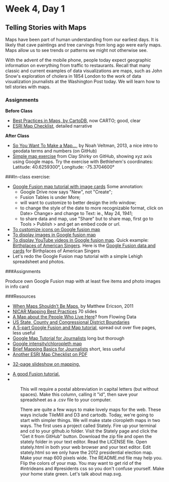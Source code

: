# Week 4, Day 1
## Telling Stories with Maps

Maps have been part of human understanding from our earliest days. It is likely that cave paintings and tree carvings from long ago were early maps. Maps allow us to see trends or patterns we might not otherwise see. 

With the advent of the mobile phone, people today expect geographic information on everything from traffic to restaurants. Recall that many classic and current examples of data visualizations are maps, such as John Snow's exploration of cholera in 1854 London to the work of data visualization journalists at the Washington Post today. We will learn how to tell stories with maps.

### Assignments

**Before Class**

- [Best Practices in Maps, by CartoDB](http://docs.cartodb.com/tips-and-tricks/best-practices-checklist/), now CARTO; good, clear
- [ESRI Map Checklist](http://www.esri.com/news/arcuser/0911/making-a-map-meaningful.html), detailed narrative

**After Class**

- [So You Want To Make a Map...](https://github.com/veltman/learninglunches/tree/master/maps), by Noah Veltman, 2013, a nice intro to geodata terms and numbers (on GitHub)
- [Simple map exercise](https://github.com/cshirky/SimpleMapping/blob/master/Lesson1.md) from Clay Shirky on GitHub, showing xyz axis using Google maps. Try the exercise with Bethlehem's coordinates: Latitude: 40.6259300°, Longitude: -75.3704600°

###In-class exercise:

- [Google Fusion map tutorial with image cards](https://support.google.com/fusiontables/answer/2527132?hl=en) Some annotation: 
  - Google Drive now says "New", not "Create"; 
  - Fusion Tables is under More; 
  - will want to customize to better design the info window; 
  - to change the style of the date to more recognizable format, click on Date> Change> and change to Text: ie., May 24, 1941; 
  - to share data and map, use "Share" but to share map, first go to Tools > Publish > and get an embed code or url.
- [To customize icons on Google fusion map](https://support.google.com/fusiontables/answer/2679986?hl=en&ref_topic=2592806)
- [To display images in Google fusion map](https://support.google.com/fusiontables/answer/171189?hl=en)
- [To display YouTube videos in Google fusion map](https://support.google.com/fusiontables/answer/1699422?hl=en&ref_topic=2575603). Quick example: [Birthplaces of American Singers](https://www.google.com/fusiontables/embedviz?q=select+col2+from+18KeGgJBuUr36eWPkcIbfAow998liGL-OGqdh27Tg&viz=MAP&h=false&lat=42.38378713996336&lng=-76.28461759999999&t=1&z=4&l=col2&y=2&tmplt=3&hml=GEOCODABLE). Here is the [Google Fusion data and cards](https://www.google.com/fusiontables/DataSource?docid=18KeGgJBuUr36eWPkcIbfAow998liGL-OGqdh27Tg) for Birthplaces of American Singers
- Let's redo the Google Fusion map tutorial with a simple Lehigh spreadsheet and photos.

###Assignments

Produce own Google Fusion map with at least five items and photo images in info card

###Resources
- [When Maps Shouldn’t Be Maps](http://www.ericson.net/content/2011/10/when-maps-shouldnt-be-maps/), by Matthew Ericson, 2011
- [NICAR Mapping Best Practices](https://docs.google.com/presentation/d/1CA9R42cy4wjzIIWlyd0FMWvyW7BqsrzOGLQBgkwsy1Q/edit#slide=id.gd9d64b00_020) 70 slides
- [A Map about the People Who Live Here](http://flowingdata.com/2016/06/10/a-map-about-the-people-who-live-there/)? from Flowing Data
- [US State, County and Congressional District Boundaries](https://support.google.com/fusiontables/answer/1182141?hl=en)
- [A 5-part Google Fusion and Map tutorial](http://www.mulinblog.com/google-maps-tutorial-part-1-what-fusion-tables-is-and-does/), spread out over five pages, less useful
- [Google Map Tutorial for Journalists](http://www.smalldatajournalism.com/projects/one-offs/mapping-with-fusion-tables/?utm_content=buffer8c5f4&utm_medium=social&utm_source=twitter.com&utm_campaign=buffer) long but thorough
-  [Google intensity/chloropleth map](https://support.google.com/fusiontables/answer/1032332)
- [Brief Mapping Basics for Journalists](http://ijnet.org/en/blog/mapping-basics-journalists) short, less useful
- [Another ESRI Map Checklist on PDF](http://downloads.esri.com/MappingCenter2007/arcGISResources/more/MapEvaluationGuidelines.pdf)
<ul>
<li><a href="http://kpq.github.io/sherp-31/assets/lectures/lecture2-2013.pdf/">32-page slideshow on mapping.</a></li>
</ul>



<ul>
<li><a href="https://support.google.com/fusiontables/answer/2527132?hl=en&topic=2573107&ctx=topic/">A good Fusion tutorial.</a><li>
<ul>

This will require a postal abbreviation in capital letters (but without spaces). Make this column, calling it "id", then save your spreadsheet as a .csv file to your computer.



There are quite a few ways to make lovely maps for the web. These ways include TileMill and D3 and cartodb. Today, we're going to start with simpler things. We will make state cloropleth maps in two ways. The first uses a project called Stately.
Fire up your terminal and cd to your github.io folder.
Visit the Stately page and click the "Get it from GitHub" button. Download the zip file and open the stately folder in your text editor.
Read the LICENSE file.
Open stately.html in both your web browser and your text editor.
Edit stately.html so we only have the 2012 presidential election map.
Make your map 600 pixels wide. The README.md file may help you.
Flip the colors of your map. You may want to get rid of the #intrideans and #presidents css so you don't confuse yourself.
Make your home state green.
Let's talk about map.svg.


